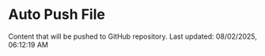 # Auto Push File

Content that will be pushed to GitHub repository.
Last updated: 08/02/2025, 06:12:19 AM